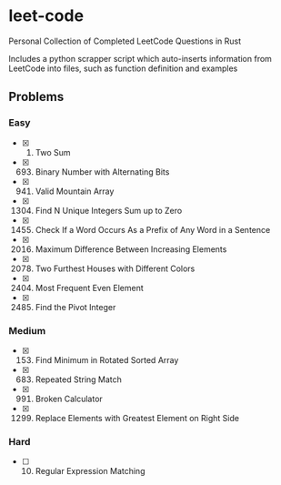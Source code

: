 # leet-code

Personal Collection of Completed LeetCode Questions in Rust

Includes a python scrapper script which auto-inserts information from
LeetCode into files, such as function definition and examples

## Problems

### Easy

- [x] 1. Two Sum
- [x] 693. Binary Number with Alternating Bits
- [x] 941. Valid Mountain Array
- [x] 1304. Find N Unique Integers Sum up to Zero
- [x] 1455. Check If a Word Occurs As a Prefix of Any Word in a Sentence
- [x] 2016. Maximum Difference Between Increasing Elements
- [x] 2078. Two Furthest Houses with Different Colors
- [x] 2404. Most Frequent Even Element
- [x] 2485. Find the Pivot Integer

### Medium

- [x] 153. Find Minimum in Rotated Sorted Array
- [x] 683. Repeated String Match
- [x] 991. Broken Calculator
- [x] 1299. Replace Elements with Greatest Element on Right Side

### Hard

- [ ] 10. Regular Expression Matching
